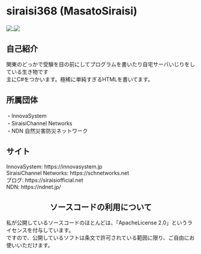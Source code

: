 # siraisi368 (MasatoSiraisi)
<a href="https://github.com/anuraghazra/github-readme-stats">
  <img align="center" src="https://github-readme-stats.vercel.app/api?username=Siraisi368&count_private=true&show_icons=true&theme=nord"/>
</a>
<a href="https://github.com/anuraghazra/github-readme-stats">
  <img align ="center" src="https://github-readme-stats.vercel.app/api/top-langs/?username=Siraisi368&layout=compact&theme=nord"/>
</a>
<h2 align ="left">自己紹介</h2>
関東のどっかで受験を目の前にしてプログラムを書いたり自宅サーバいじりをしている生き物です<br>
主にC#をつかいます。極稀に単純すぎるHTMLを書いてます。
<h2 align ="left">所属団体</h2>
・InnovaSystem<br>
・SiraisiChannel Networks<br>
・NDN 自然災害防災ネットワーク<br>
<h2 align ="left">サイト</h2>
InnovaSystem: https://innovasystem.jp<br>
SiraisiChannel Networks: https://schnetworks.net<br>
ブログ: https://siraisiofficial.net<br>
NDN: https://ndnet.jp/
<br>
<h2 align ="center">ソースコードの利用について</h2>
私が公開しているソースコードのほとんどは、「ApacheLicense 2.0」というライセンスを付与しています。<br>
ですので、公開しているソフトは条文で許可されている範囲に限り、ご自由にお使いいただけます。
